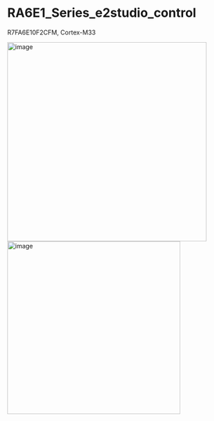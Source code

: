 # RA6E1_Series_e2studio_control
R7FA6E10F2CFM, Cortex-M33

<img width="454" alt="image" src="https://github.com/saidijongo/RA6E1_Series_e2studio_control/assets/31678025/fab438c1-40e1-4471-97ff-c250c35a0d02">

<img width="394" alt="image" src="https://github.com/saidijongo/RA6E1_Series_e2studio_control/assets/31678025/494e179a-f75d-4d17-acd1-84a9f8d4ac78">


